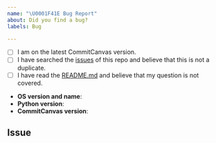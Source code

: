```yaml
---
name: "\U0001F41E Bug Report"
about: Did you find a bug?
labels: Bug

---
```


<!--
  Before submitting the issue please check the boxes below
-->

<!-- Checked checkbox should look like this: [x] -->
- [ ] I am on the latest CommitCanvas version.
- [ ] I have searched the [issues](https://github.com/CommittedTeam/CommitCanvas/issues) of this repo and believe that this is not a duplicate.
- [ ] I have read the [README.md](https://github.com/CommittedTeam/CommitCanvas) and believe that my question is not covered.

<!--
  Please provide us with the following infomation to help us handle the issue.
-->

- **OS version and name**: <!-- Replace with version + name -->
- **Python version**: <!-- Replace with version -->
- **CommitCanvas version**: <!-- Replace with version -->

## Issue
<!-- Now feel free to write your issue, but please be descriptive! Thank you -->